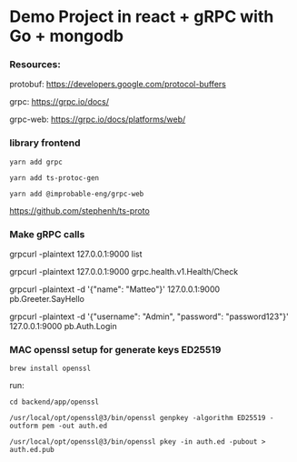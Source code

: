 # Demo Project in react + gRPC with Go + mongodb

### Resources:

protobuf: https://developers.google.com/protocol-buffers

grpc: https://grpc.io/docs/

grpc-web: https://grpc.io/docs/platforms/web/

### library frontend

```yarn add grpc```

```yarn add ts-protoc-gen```

```yarn add @improbable-eng/grpc-web```

https://github.com/stephenh/ts-proto


### Make gRPC calls

grpcurl -plaintext 127.0.0.1:9000 list

grpcurl -plaintext 127.0.0.1:9000 grpc.health.v1.Health/Check

grpcurl -plaintext -d '{"name": "Matteo"}' 127.0.0.1:9000 pb.Greeter.SayHello

grpcurl -plaintext -d '{"username": "Admin", "password": "password123"}' 127.0.0.1:9000 pb.Auth.Login

### MAC openssl setup for generate keys ED25519

```brew install openssl```

run: 

```cd backend/app/openssl``` 

```/usr/local/opt/openssl@3/bin/openssl genpkey -algorithm ED25519 -outform pem -out auth.ed```

```/usr/local/opt/openssl@3/bin/openssl pkey -in auth.ed -pubout > auth.ed.pub```
